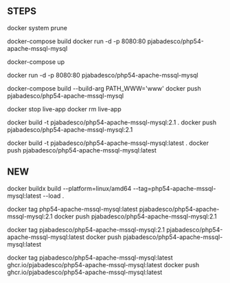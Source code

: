 ## STEPS

docker system prune

docker-compose build
docker run -d -p 8080:80 pjabadesco/php54-apache-mssql-mysql

docker-compose up

docker run -d -p 8080:80 pjabadesco/php54-apache-mssql-mysql

docker-compose build --build-arg PATH_WWW='www'
docker push pjabadesco/php54-apache-mssql-mysql

docker stop live-app
docker rm live-app

docker build -t pjabadesco/php54-apache-mssql-mysql:2.1 .
docker push pjabadesco/php54-apache-mssql-mysql:2.1

docker build -t pjabadesco/php54-apache-mssql-mysql:latest .
docker push pjabadesco/php54-apache-mssql-mysql:latest

## NEW

docker buildx build --platform=linux/amd64 --tag=php54-apache-mssql-mysql:latest --load .

docker tag php54-apache-mssql-mysql:latest pjabadesco/php54-apache-mssql-mysql:2.1
docker push pjabadesco/php54-apache-mssql-mysql:2.1

docker tag pjabadesco/php54-apache-mssql-mysql:2.1 pjabadesco/php54-apache-mssql-mysql:latest
docker push pjabadesco/php54-apache-mssql-mysql:latest

docker tag pjabadesco/php54-apache-mssql-mysql:latest ghcr.io/pjabadesco/php54-apache-mssql-mysql:latest
docker push ghcr.io/pjabadesco/php54-apache-mssql-mysql:latest
